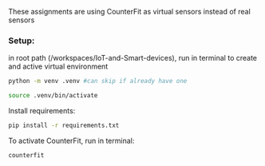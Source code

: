 These assignments are using CounterFit as virtual sensors instead of real sensors
### Setup:
in root path (/workspaces/IoT-and-Smart-devices), run in terminal to create and active virtual environment
```bash
python -m venv .venv #can skip if already have one
```
```bash
source .venv/bin/activate
```
Install requirements:
```bash
pip install -r requirements.txt
```
To activate CounterFit, run in terminal:
```bash
counterfit
```
